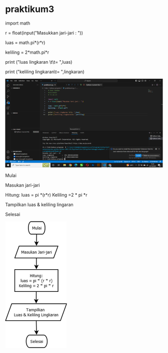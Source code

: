 # praktikum3
<p>import math</p>
<P>r = float(input("Masukkan jari-jari : "))</P>
<p>luas = math.pi*(r*r)</p>
<p>keliling = 2*math.pi*r</p>
<p>print ("luas lingkaran \t\t= ",luas)</p>
<p>print ("keliling lingkaran\t= ",lingkaran)</p>

![gambar](dokumentasi/ss.png)

<p>Mulai</p>
<p>Masukan jari-jari</p>
<P>Hitung: luas = pi *(r*r) Keliling =2 * pi *r</P>
<p>Tampilkan luas & keliling lingaran</p>
<p>Selesai</p>

![gambar](dokumentasi/fc.png)
